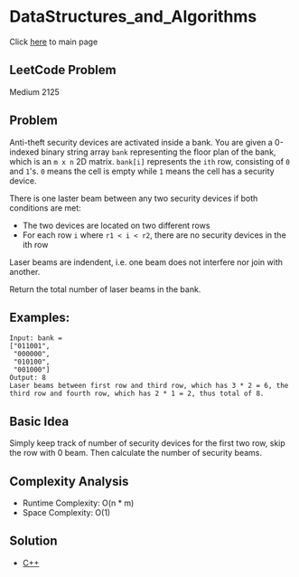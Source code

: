 # DataStructures_and_Algorithms
Click [here](../../README.md) to main page

## LeetCode Problem
Medium 2125

## Problem
Anti-theft security devices are activated inside a bank. You are given a 0-indexed binary string array `bank` representing the floor plan of the bank, which is an `m x n` 2D matrix. `bank[i]` represents the `ith` row, consisting of `0` and `1`'s. `0` means the cell is empty while `1` means the cell has a security device.

There is one laster beam between any two security devices if both conditions are met:
- The two devices are located on two different rows
- For each row `i` where `r1 < i < r2`, there are no security devices in the ith row

Laser beams are indendent, i.e. one beam does not interfere nor join with another.

Return the total number of laser beams in the bank.

## Examples:
```
Input: bank =
["011001",
 "000000",
 "010100",
 "001000"]
Output: 8
Laser beams between first row and third row, which has 3 * 2 = 6, the third row and fourth row, which has 2 * 1 = 2, thus total of 8.
```

## Basic Idea
Simply keep track of number of security devices for the first two row, skip the row with 0 beam. Then calculate the number of security beams.

## Complexity Analysis
- Runtime Complexity: O(n * m)
- Space Complexity: O(1)

## Solution
- [C++](./solution.cpp)
